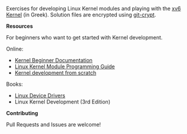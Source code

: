 Exercises for developing Linux Kernel modules and playing with the [xv6 Kernel](https://github.com/vagos/xv6) (in Greek).
Solution files are encrypted using [git-crypt](https://github.com/AGWA/git-crypt).

**Resources**

For beginners who want to get started with Kernel development.

Online:

* [Kernel Beginner Documentation](https://www.kernel.org/doc/html/v4.10/process/howto.html)
* [Linux Kernel Module Programming Guide](https://sysprog21.github.io/lkmpg/)
* [Kernel development from scratch](http://nuclear.mutantstargoat.com/articles/kerneldev/) 

Books:

* [Linux Device Drivers](https://www.oreilly.com/openbook/linuxdrive3/book/)
* Linux Kernel Development (3rd Edition)

**Contributing**

Pull Requests and Issues are welcome!
